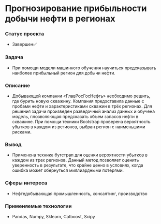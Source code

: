 # Прогнозирование прибыльности добычи нефти в регионах

### Статус проекта
- Завершен✅

### Задача  
- При помощи модели машинного обучения научиться предсказывать наиболее прибыльный регион для добычи нефти.

### Описание
- Добывающей компании «ГлавРосГосНефть» необходимо решить, где бурить новую скважину. Компания предоставила данные с пробами нефти и характеристиками скважин в трёх регионах. Для решения задачи произведен разведочный анализ данных и обучена модель, плозволяющая предсказать объем запасов нефти в скважине. При помощи техники Bootstrap проверена вероятность убытков в каждом из регионов, выбран регион с наименьшими рисками. 

### Вывод
- Применена техника бутстрап для оценки вероятности убытков в каждом из трех регионов. Данный метод позволяет оценить уверенность в результате, что крайне ценно в условиях, когда ошибка может обернуться миллиардными потерями. 

### Сферы интереса
- Нефтедобывающая промышленность, консалтинг, производство

### Применяемые технологии
- Pandas, Numpy, Sklearn, Catboost, Scipy

